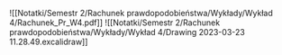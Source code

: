 ![[Notatki/Semestr 2/Rachunek prawdopodobieństwa/Wykłady/Wykład 4/Rachunek_Pr_W4.pdf]]
![[Notatki/Semestr 2/Rachunek prawdopodobieństwa/Wykłady/Wykład 4/Drawing 2023-03-23 11.28.49.excalidraw]]